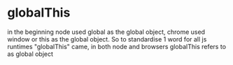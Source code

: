 # globalThis
in the beginning node used global as the global object, chrome used window or this as the global object. So to standardise 1 word for all js runtimes "globalThis" came, in both node and browsers globalThis refers to as global object


